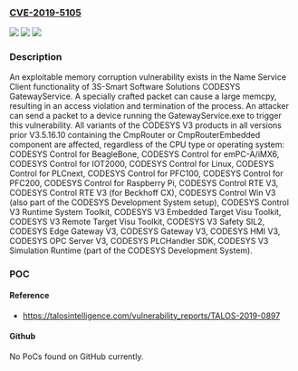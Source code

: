 ### [CVE-2019-5105](https://cve.mitre.org/cgi-bin/cvename.cgi?name=CVE-2019-5105)
![](https://img.shields.io/static/v1?label=Product&message=3S&color=blue)
![](https://img.shields.io/static/v1?label=Version&message=n%2Fa&color=blue)
![](https://img.shields.io/static/v1?label=Vulnerability&message=memory%20corruption&color=brighgreen)

### Description

An exploitable memory corruption vulnerability exists in the Name Service Client functionality of 3S-Smart Software Solutions CODESYS GatewayService. A specially crafted packet can cause a large memcpy, resulting in an access violation and termination of the process. An attacker can send a packet to a device running the GatewayService.exe to trigger this vulnerability. All variants of the CODESYS V3 products in all versions prior V3.5.16.10 containing the CmpRouter or CmpRouterEmbedded component are affected, regardless of the CPU type or operating system: CODESYS Control for BeagleBone, CODESYS Control for emPC-A/iMX6, CODESYS Control for IOT2000, CODESYS Control for Linux, CODESYS Control for PLCnext, CODESYS Control for PFC100, CODESYS Control for PFC200, CODESYS Control for Raspberry Pi, CODESYS Control RTE V3, CODESYS Control RTE V3 (for Beckhoff CX), CODESYS Control Win V3 (also part of the CODESYS Development System setup), CODESYS Control V3 Runtime System Toolkit, CODESYS V3 Embedded Target Visu Toolkit, CODESYS V3 Remote Target Visu Toolkit, CODESYS V3 Safety SIL2, CODESYS Edge Gateway V3, CODESYS Gateway V3, CODESYS HMI V3, CODESYS OPC Server V3, CODESYS PLCHandler SDK, CODESYS V3 Simulation Runtime (part of the CODESYS Development System).

### POC

#### Reference
- https://talosintelligence.com/vulnerability_reports/TALOS-2019-0897

#### Github
No PoCs found on GitHub currently.

